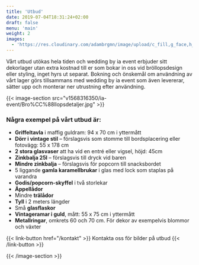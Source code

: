 ```yaml
---
title: 'Utbud'
date: 2019-07-04T18:31:24+02:00
draft: false
menu: 'main'
weight: 2
images:
  - 'https://res.cloudinary.com/adambrgmn/image/upload/c_fill,g_face,h_630,w_1200,x_0/v1568316350/ia-event/Bro%CC%88llopsdetaljer.jpg'
---
```


Vårt utbud utökas hela tiden och wedding by ia event erbjuder sitt dekorlager
utan extra kostnad till er som bokar in oss vid bröllopsdesign eller styling,
inget hyrs ut separat. Bokning och önskemål om användning av vårt lager görs
tillsammans med wedding by ia event som även levererar, sätter upp och monterar
ner utrustning efter användning.

{{< image-section src="v1568316350/ia-event/Bro%CC%88llopsdetaljer.jpg" >}}

### Några exempel på vårt utbud är:

- **Griffeltavla** i maffig guldram: 94 x 70 cm i yttermått
- **Dörr i vintage stil** – förslagsvis som stomme till bordsplacering eller
  fotovägg: 55 x 178 cm
- **2 stora glasvaser** att ha vid en entré eller vigsel, höjd: 45cm
- **Zinkbalja 25l** – förslagsvis till dryck vid baren
- **Mindre zinkbalja** – förslagsvis för popcorn till snacksbordet
- 5 liggande **gamla karamellbrukar** i glas med lock som staplas på varandra
- **Godis/popcorn-skyffel** i två storlekar
- **Äppellådor**
- Mindre **trälådor**
- **Tyll** i 2 meters längder
- Små **glasflaskor**
- **Vintageramar i guld**, mått: 55 x 75 cm i yttermått
- **Metallringar**, omkrets 60 och 70 cm. För dekor av exempelvis blommor och
  växter

{{< link-button href="/kontakt" >}} Kontakta oss för bilder på utbud
{{< /link-button >}}

{{< /image-section >}}
